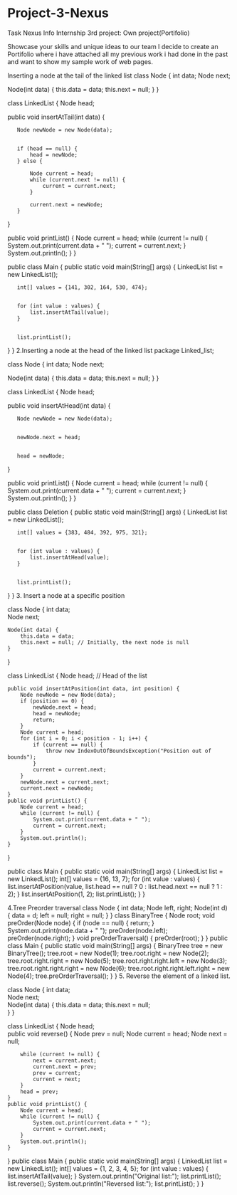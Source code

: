 # Project-3-Nexus
Task Nexus Info Internship 3rd project: Own project(Portifolio)


Showcase your skills and unique ideas to our team I decide to create an Portifolio where i have attached all my previous work i had done in the past and want to show my sample work of web pages.


Inserting a node at the tail of the linked list
class Node {
   int data;
   Node next;


   Node(int data) {
       this.data = data;
       this.next = null;
   }
}


class LinkedList {
   Node head;


   public void insertAtTail(int data) {

       Node newNode = new Node(data);


       if (head == null) {
           head = newNode;
       } else {

           Node current = head;
           while (current.next != null) {
               current = current.next;
           }

           current.next = newNode;
       }
   }


   public void printList() {
       Node current = head;
       while (current != null) {
           System.out.print(current.data + " ");
           current = current.next;
       }
       System.out.println();
   }
}


public class Main {
   public static void main(String[] args) {
       LinkedList list = new LinkedList();

        
       int[] values = {141, 302, 164, 530, 474};


       for (int value : values) {
           list.insertAtTail(value);
       }


       list.printList();
   }
}
2.Inserting a node at the head of the linked list
package Linked_list;


class Node {
   int data;
   Node next;
 
   Node(int data) {
       this.data = data;
       this.next = null;
   }
}


class LinkedList {
   Node head;


   public void insertAtHead(int data) {

       Node newNode = new Node(data);


       newNode.next = head;


       head = newNode;
   }


   public void printList() {
       Node current = head;
       while (current != null) {
           System.out.print(current.data + " ");
           current = current.next;
       }
       System.out.println();
   }
}


public class Deletion {
   public static void main(String[] args) {
       LinkedList list = new LinkedList();


       int[] values = {383, 484, 392, 975, 321};


       for (int value : values) {
           list.insertAtHead(value);
       }

       
       list.printList();
   }
}
3. Insert a node at a specific position
 
class Node {
    int data;  
    Node next;  

    Node(int data) {
        this.data = data;
        this.next = null; // Initially, the next node is null
    }
}
 
class LinkedList {
    Node head; // Head of the list
 
 
    public void insertAtPosition(int data, int position) {
        Node newNode = new Node(data);
        if (position == 0) {
            newNode.next = head;
            head = newNode;
            return;
        }
        Node current = head;
        for (int i = 0; i < position - 1; i++) {
            if (current == null) {
                throw new IndexOutOfBoundsException("Position out of bounds");
            }
            current = current.next;
        }
        newNode.next = current.next;
        current.next = newNode;
    }
    public void printList() {
        Node current = head;
        while (current != null) {
            System.out.print(current.data + " ");
            current = current.next;
        }
        System.out.println();
    }
}

public class Main {
    public static void main(String[] args) {
        LinkedList list = new LinkedList();
        int[] values = {16, 13, 7};
        for (int value : values) {
            list.insertAtPosition(value, list.head == null ? 0 : list.head.next == null ? 1 : 2);
        }
        list.insertAtPosition(1, 2);
         list.printList();
    }
}



4.Tree Preorder traversal
class Node {
    int data;
    Node left, right;
    Node(int d) {
        data = d;
        left = null;
        right = null;
    }
}
class BinaryTree {
    Node root;
    void preOrder(Node node) {
        if (node == null) {
            return;
        }
        System.out.print(node.data + " ");
        preOrder(node.left);
        preOrder(node.right);
    }
    void preOrderTraversal() {
        preOrder(root);
    }
}
public class Main {
    public static void main(String[] args) {
        BinaryTree tree = new BinaryTree();
        tree.root = new Node(1);
        tree.root.right = new Node(2);
        tree.root.right.right = new Node(5);
        tree.root.right.right.left = new Node(3);
        tree.root.right.right.right = new Node(6);
        tree.root.right.right.left.right = new Node(4);
        tree.preOrderTraversal();
    }
}
5. Reverse the element of a linked list.
 

class Node {
    int data;  
    Node next;  
    Node(int data) {
        this.data = data;
        this.next = null;  
    }
}

 
class LinkedList {
    Node head;  
       public void reverse() {
        Node prev = null;
        Node current = head;
        Node next = null;

        while (current != null) {
            next = current.next;  
            current.next = prev;  
            prev = current;  
            current = next;
        }
        head = prev;  
    }
    public void printList() {
        Node current = head;
        while (current != null) {
            System.out.print(current.data + " ");
            current = current.next;
        }
        System.out.println();
    }
}
public class Main {
    public static void main(String[] args) {
        LinkedList list = new LinkedList();
        int[] values = {1, 2, 3, 4, 5};
        for (int value : values) {
            list.insertAtTail(value);
        }
        System.out.println("Original list:");
        list.printList();
        list.reverse();
        System.out.println("Reversed list:");
        list.printList();
    }
}
